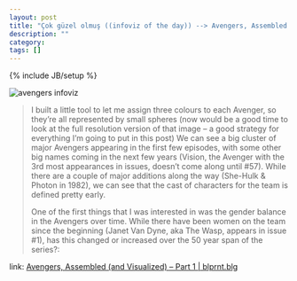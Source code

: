 ```yaml
---
layout: post
title: "Çok güzel olmuş ((infoviz of the day)) --> Avengers, Assembled (and Visualized) Part 1 | blprnt.blg"
description: ""
category: 
tags: []
---
```

{% include JB/setup %}

![avengers infoviz](http://farm9.staticflickr.com/8157/6984526860_ec41f97d06.jpg)

> I built a little tool to let me assign three colours to each Avenger, so they’re all represented by small spheres (now would be a good time to look at the full resolution version of that image – a good strategy for everything I’m going to put in this post) We can see a big cluster of major Avengers appearing in the first few episodes, with some other big names coming in the next few years (Vision, the Avenger with the 3rd most appearances in issues, doesn’t come along until #57). While there are a couple of major additions along the way (She-Hulk & Photon in 1982), we can see that the cast of characters for the team is defined pretty early.
> 
> One of the first things that I was interested in was the gender balance in the Avengers over time. While there have been women on the team since the beginning (Janet Van Dyne, aka The Wasp, appears in issue #1), has this changed or increased over the 50 year span of the series?:

link: [Avengers, Assembled (and Visualized) – Part 1 | blprnt.blg](http://blog.blprnt.com/blog/blprnt/avengers-assembled-and-visualized-part-1)